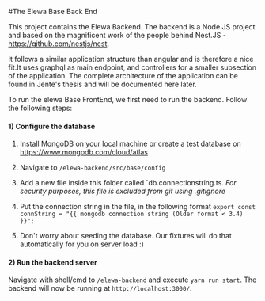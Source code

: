 #The Elewa Base Back End

This project contains the Elewa Backend. The backend is a Node.JS project and based on the magnificent work of the people behind Nest.JS - https://github.com/nestjs/nest.

It follows a similar application structure than angular and is therefore a nice fit.It uses graphql as main endpoint, and controllers for a smaller subsection of the application. The complete architecture of the application can be found in Jente's thesis and will be documented here later.

To run the elewa Base FrontEnd, we first need to run the backend. Follow the following steps:

#### 1) Configure the database
  1. Install MongoDB on your local machine or create a test database on https://www.mongodb.com/cloud/atlas
  
  2. Navigate to `/elewa-backend/src/base/config`
  
  3. Add a new file inside this folder called `db.connectionstring.ts. *For security purposes, this file is excluded from git using .gitignore*
  
  4. Put the connection string in the file, in the following format 
  `export const connString = "{{ mongodb connection string (Older format < 3.4) }}";`

  5. Don't worry about seeding the database. Our fixtures will do that automatically for you on server load :)

#### 2) Run the backend server
Navigate with shell/cmd to `/elewa-backend` and execute `yarn run start`. The backend will now be running at `http://localhost:3000/`. 